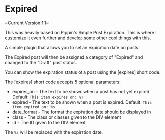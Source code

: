 Expired
======================
~Current Version:1.1~

This was heavily based on Pippin's Simple Post Expiration. This is where I customize it even further and develop some other cool things with this.

A simple plugin that allows you to set an expiration date on posts. 

The Expired post will then be assigned a category of "Expired" and changed to the "Draft" post status.

You can show the expiration status of a post using the [expires] short code.

The [expires] short code accepts 5 optional parameters:
- expires_on - The text to be shown when a post has not yet expired. Default: `This item expires on: %s`
- expired - The text to be shown when a post is expired. Default: `This item expired on: %s`
- date_format - The format the expiration date should be displayed in
- class - The class or classes given to the DIV element
- id - The ID given to the DIV element

The `%s` will be replaced with the expiration date.
